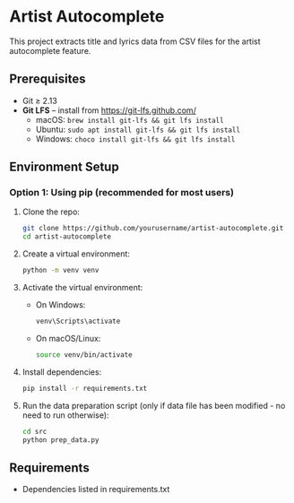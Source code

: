 # Artist Autocomplete

This project extracts title and lyrics data from CSV files for the artist autocomplete feature.

## Prerequisites

- Git ≥ 2.13  
- **Git LFS** – install from https://git-lfs.github.com/  
  - macOS: `brew install git-lfs && git lfs install`  
  - Ubuntu: `sudo apt install git-lfs && git lfs install`  
  - Windows: `choco install git-lfs && git lfs install`

## Environment Setup

### Option 1: Using pip (recommended for most users)

1. Clone the repo:
   ```bash
   git clone https://github.com/yourusername/artist-autocomplete.git
   cd artist-autocomplete
   ```

2. Create a virtual environment:
   ```bash
   python -m venv venv
   ```

3. Activate the virtual environment:
   - On Windows:
     ```bash
     venv\Scripts\activate
     ```
   - On macOS/Linux:
     ```bash
     source venv/bin/activate
     ```

4. Install dependencies:
   ```bash
   pip install -r requirements.txt
   ```

5. Run the data preparation script (only if data file has been modified - no need to run otherwise):

   ```bash
   cd src
   python prep_data.py

## Requirements
- Dependencies listed in requirements.txt